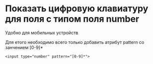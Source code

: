 # Показать цифровую клавиатуру для поля с типом поля number 
Удобно для мобильных устройств

Для етого необходимо всего только добавить атрибут pattern со занчением [0-9]*

``<input type="number" pattern="[0-9]*">``